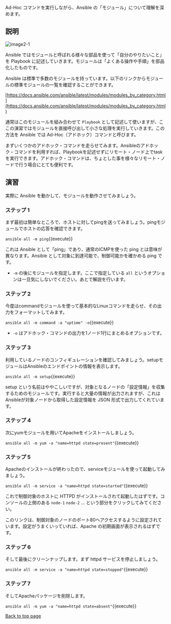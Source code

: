 Ad-Hoc コマンドを実行しながら、Ansible の「モジュール」について理解を深めます。

## 説明

![image2-1](https://raw.githubusercontent.com/irixjp/katacoda-scenarios/master/ansible-101/images/image2-1.png "image2-1")

Ansible ではモジュールと呼ばれる様々な部品を使って「自分のやりたいこと」を Playbook に記述していきます。モジュールは「よくある操作や手順」を部品化したものです。

Ansible は標準で多数のモジュールを持っています。以下のリンクからモジュールの標準モジュールの一覧を確認することができます。

[https://docs.ansible.com/ansible/latest/modules/modules_by_category.html](https://docs.ansible.com/ansible/latest/modules/modules_by_category.html)

通常はこのモジュールを組み合わせて `Playbook` として記述して使いますが、ここの演習ではモジュールを直接呼び出して小さな処理を実行していきます。この方法を Ansible では Ad-Hoc（アドホック）コマンドと呼びます。

まずいくつかのアドホック・コマンドを走らせてみます。Ansibleのアドホック・コマンドを利用すれば、Playbookを記述せずにリモート・ノード上でtaskを実行できます。アドホック・コマンドは、ちょとした事を様々なリモート・ノードで行う場合にとても便利です。

## 演習

実際に Ansible を動かして、モジュールを動作させてみましょう。

### ステップ 1

まず最初は簡単なところで、ホストに対してpingを送ってみましょう。pingモジュールでホストの応答を確認できます。

`ansible all -m ping`{{execute}}

これは Ansible として「ping」であり、通常のICMPを使った ping とは意味が異なります。Ansible として対象に到達可能で、制御可能かを確かめる ping です。

- `-m` の後にモジュールを指定します。ここで指定している `all` というオプションは一旦気にしないでください。あとで解説を行います。

### ステップ 2

今度はcommandモジュールを使って基本的なLinuxコマンドを走らせ、その出力をフォーマットしてみます。

`ansible all -m command -a "uptime" -o`{{execute}}

- `-o` はアドホック・コマンドの出力を1ノード1行にまとめるオプションです。

### ステップ 3

利用しているノードのコンフィギュレーションを確認してみましょう。setupモジュールはAnsibleのエンドポイントの情報を表示します。

`ansible all -m setup`{{execute}}

setup という名前はややこしいですが、対象となるノードの「設定情報」を収集するためのモジュールです。実行すると大量の情報が出力されますが、これはAnsibleが対象ノードから取得した設定情報を JSON 形式で出力してくれています。


### ステップ 4

次にyumモジュールを用いてApacheをインストールしましょう。

`ansible all -m yum -a "name=httpd state=present"`{{execute}}

### ステップ 5

Apacheのインストールが終わったので、serviceモジュールを使って起動してみましょう。

`ansible all -m service -a "name=httpd state=started"`{{execute}}

これで制御対象のホストに HTTPD がインストールされて起動したはずです。コンソールの上側のある `node-1` `node-2` ... という部分をクリックしてみてください。

このリンクは、制御対象のノードのポート80へアクセスするように設定されています。設定がうまくいっていれば、Apache の初期画面が表示されるはずです。


### ステップ 6

そして最後にクリーンナップします。まず httpd サービスを停止しましょう。

`ansible all -m service -a "name=httpd state=stopped"`{{execute}}


### ステップ 7

そしてApacheパッケージを削除します。

`ansible all -m yum -a "name=httpd state=absent"`{{execute}}

[Back to top page](https://www.katacoda.com/irixjp)
